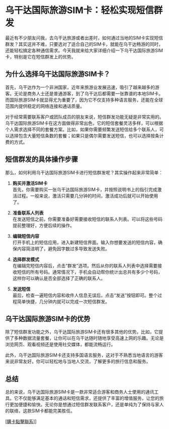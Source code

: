 # 乌干达国际旅游SIM卡：轻松实现短信群发

最近有不少朋友问我，去乌干达旅游或者出差时，如何通过当地的SIM卡实现短信群发？其实这并不难，只要选对了适合自己的SIM卡，就能在乌干达畅游的同时，还能轻松搞定各种通信需求。今天我就来给大家详细介绍一下乌干达国际旅游SIM卡，特别是它在短信群发上的优势。

## 为什么选择乌干达国际旅游SIM卡？

首先，乌干达作为一个非洲国家，近年来旅游业发展迅速，吸引了越来越多的游客。无论是商务人士还是普通游客，到了乌干达后都需要一张靠谱的本地SIM卡。而国际旅游SIM卡就显得尤为重要了，因为它不仅支持多种语言服务，还能在全球范围内提供稳定的网络连接和通话质量。

对于经常需要联系客户或团队成员的朋友来说，短信群发功能无疑是非常实用的。乌干达国际旅游SIM卡在这方面做得非常出色，它的短信套餐灵活多样，可以根据个人需求选择不同的套餐方案。比如，如果你需要频繁发送短信给多个联系人，可以选择包含大量短信条数的套餐；如果只是偶尔需要发送短信，也可以选择按条计费的方式。

## 短信群发的具体操作步骤

那么，如何利用乌干达国际旅游SIM卡进行短信群发呢？其实操作起来非常简单：

1. **购买并激活SIM卡**  
   首先，你需要购买一张乌干达国际旅游SIM卡，并按照说明书上的指引完成激活过程。一般来说，激活只需要几分钟的时间，激活成功后就可以开始使用了。

2. **准备联系人列表**  
   在发送短信之前，你需要准备好需要接收短信的联系人列表。可以将这些号码提前整理好，方便后续的操作。

3. **编辑短信内容**  
   打开手机上的短信应用，进入新建短信界面。输入你想要发送的短信内容，确保内容简洁明了，避免因字数过多导致发送失败。

4. **选择群发模式**  
   在编辑完短信内容后，点击“群发”选项。然后从你的联系人列表中选择需要接收短信的所有号码。通常情况下，手机会自动帮你统计出总共有多少个号码，这样你可以确认是否全部选择了正确的联系人。

5. **发送短信**  
   最后，检查一遍短信内容和收件人信息无误后，点击“发送”按钮即可。整个过程简单快捷，几分钟内就可以完成一次短信群发。

## 乌干达国际旅游SIM卡的优势

除了短信群发功能之外，乌干达国际旅游SIM卡还有很多其他的优势。比如，它提供了多种数据流量套餐，让你可以在乌干达随时随地享受高速上网的乐趣。无论是浏览网页、观看视频还是使用社交媒体，都能流畅运行。

此外，乌干达国际旅游SIM卡还支持多国语言服务，这对于不熟悉当地语言的游客来说非常友好。你可以轻松地与当地人交流，了解更多的旅行信息和服务。

## 总结

总的来说，乌干达国际旅游SIM卡是一款非常适合游客和商务人士使用的通讯工具。它不仅能够满足基本的通话和短信需求，还提供了丰富的增值服务，让您的旅行更加便捷和愉快。无论你是想通过短信群发联系客户，还是单纯为了保持与家人的联络，这款SIM卡都能完美胜任。

[[購卡點擊聯系](https://t.me/s/esim1088)]]